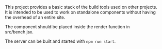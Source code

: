 This project provides a basic stack of the build tools used on other projects. It is intended to be used to work on standalone components without having the overhead of an entire site.

The component should be placed inside the render function in src/bench.jsx.

The server can be built and started with `npm run start`.

